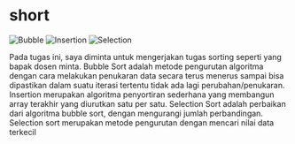 # short
![Bubble](https://user-images.githubusercontent.com/99226918/156011507-beffa798-0da2-4963-ad4c-e966d7dcb2ab.png)
![Insertion](https://user-images.githubusercontent.com/99226918/156011520-63391fe3-eeb7-4fb9-a3a1-c0622496e240.png)
![Selection](https://user-images.githubusercontent.com/99226918/156011529-ba0227d2-438a-420b-bbfc-c97c52a15f03.png)

Pada tugas ini, saya diminta untuk mengerjakan tugas sorting seperti yang bapak dosen minta. 
Bubble Sort adalah metode pengurutan algoritma dengan cara melakukan penukaran data secara terus menerus sampai bisa dipastikan dalam suatu iterasi tertentu tidak ada lagi perubahan/penukaran.
Insertion merupakan algoritma penyortiran sederhana yang membangun array terakhir yang diurutkan satu per satu.
Selection Sort adalah perbaikan dari algoritma bubble sort, dengan mengurangi jumlah perbandingan. Selection sort merupakan metode pengurutan dengan mencari nilai data terkecil
